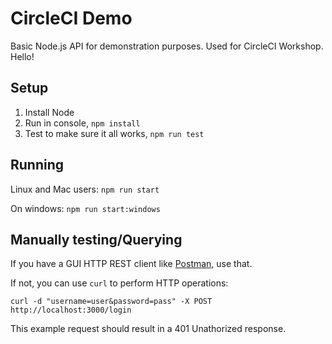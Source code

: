 # CircleCI Demo

Basic Node.js API for demonstration purposes. Used for CircleCI Workshop.
Hello!

## Setup

1. Install Node
2. Run in console, `npm install`
3. Test to make sure it all works, `npm run test`

## Running

Linux and Mac users: `npm run start`

On windows: `npm run start:windows`

## Manually testing/Querying

If you have a GUI HTTP REST client like [Postman](https://www.getpostman.com/), use that.

If not, you can use `curl` to perform HTTP operations:

`curl -d "username=user&password=pass" -X POST http://localhost:3000/login`

This example request should result in a 401 Unathorized response.
